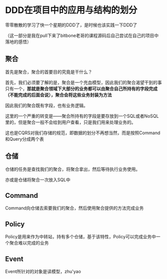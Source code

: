 # DDD在项目中的应用与结构的划分

零零散散的学习了快一个星期的DDD了，是时候也该实践一下DDD了

（这一部分是我在pull下来了bitbone老哥的课程源码后自己尝试在自己的项目中落地的感悟）

## 聚合

首先是聚合，聚合的首要目的究竟是干什么？

首先，我们必须要了解的是，聚合是一个充血模型，因此我们的聚合渴望干到的事只有一个，**那就是聚合领域下大部分的业务都可以由聚合自己所持有的字段完成（不能完成的后面会说），聚合会将这些业务封装为方法**

因此我们的聚合既有字段，也有业务逻辑。

这里的一个严重的转变是——聚合所持有的字段是要存放到一个SQL或者NoSQL里的，但是聚合一般不会给到用户查看，只是我们用来处理业务的。

这也是CQRS对我们存储的规范，即数据的划分不再想当然，而是按照Command和Query分成两个表

## 仓储

仓储的任务是查找我们的聚合，将聚合拿出，然后等待执行业务使用。

亦或是仓储将聚合一次放入SQL中

## Command

Command向仓储去索要我们的聚合，然后使用聚合提供的方法完成业务

## Policy

Policy是用来作为中转站，持有多个仓储，基于该特性，Policy可以完成业务中一个聚合难以完成的业务

## Event

Event所针对的对象是读模型，zhu'yao